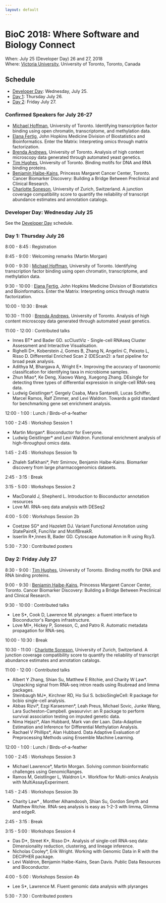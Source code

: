 ```yaml
---
layout: default
---
```

# BioC 2018: Where Software and Biology Connect

When: July 25 (Developer Day) 26 and 27, 2018 <br />
Where: [Victoria University][uvic], University of Toronto, Toronto, Canada

[uvic]: http://www.vicu.utoronto.ca/

## Schedule

* [Developer Day](schedule-developer-day): Wednesday, July 25.
* [Day 1](#day-1-thursday-july-26): Thursday July 26.
* [Day 2](#day-2-friday-july-27): Friday July 27.

### Confirmed Speakers for July 26-27

* [Michael Hoffman][5], University of Toronto. Identifying
  transcription factor binding using open chromatin, transcriptome,
  and methylation data.
* [Elana Fertig][3], John Hopkins Medicine Division of Biostatistics
  and Bioinformatics. Enter the Matrix: Interpreting omics through
  matrix factorization.
* [Brenda Andrews][1], University of Toronto.  Analysis of high
  content microscopy data generated through automated yeast genetics.
* [Tim Hughes][6], University of Toronto. Binding motifs for DNA and
  RNA binding proteins.
* [Benjamin Haibe-Kains][2], Princesss Margaret Cancer Center,
  Toronto. Cancer Biomarker Discovery: Building a Bridge Between
  Preclinical and Clinical Research.
* [Charlotte Soneson][4], University of Zurich, Switzerland. A
  junction coverage compatibility score to quantify the reliability of
  transcript abundance estimates and annotation catalogs.

[1]: http://sites.utoronto.ca/andrewslab/
[2]: https://www.pmgenomics.ca/bhklab/
[3]: https://www.rits.onc.jhmi.edu/DBB/members/?members=Faculty&member=efertig1
[4]: https://csoneson.github.io/
[5]: https://hoffmanlab.org/
[6]: http://hugheslab.med.utoronto.ca/

### Developer Day: Wednesday July 25

See the [Developer Day](schedule-developer-day) schedule.
   
### Day 1: Thursday July 26

8:00 - 8:45
: Registration

8:45 - 9:00
: Welcoming remarks (Martin Morgan)

9:00 - 9:30
: [Michael Hoffman][5], University of Toronto. Identifying
  transcription factor binding using open chromatin, transcriptome,
  and methylation data.

9:30 - 10:00
: [Elana Fertig][3], John Hopkins Medicine Division of Biostatistics
  and Bioinformatics. Enter the Matrix: Interpreting omics through
  matrix factorization.

10:00 - 10:30
: Break

10:30 - 11:00
: [Brenda Andrews][1], University of Toronto.  Analysis of high
  content microscopy data generated through automated yeast genetics.

11:00 - 12:00
: Contributed talks

  + Innes BT\* and Bader GD. scClustViz - Single-cell RNAseq Cluster
    Assessment and Interactive Visualisation.
  + Righelli D\*, Koberstein J, Gomes B, Zhang N, Angelini C,
    Peixoto L, Risso D. Differential Enriched Scan 2 (DEScan2): a
    fast pipeline for broad peak analysis.
  + Adithya M, Bhargava A, Wright E\*. Improving the accuracy of
    taxonomic classification for identifying taxa in microbiome
    samples.
  + Zhun Miao\*, Ke Deng, Xiaowo Wang, Xuegong Zhang. DEsingle for
    detecting three types of differential expression in single-cell
    RNA-seq data.
  + Ludwig Geistlinger\*, Gergely Csaba, Mara Santarelli, Lucas
    Schiffer, Marcel Ramos, Ralf Zimmer, and Levi Waldron. Towards a
    gold standard for benchmarking gene set enrichment analysis.

12:00 - 1:00
: Lunch / Birds-of-a-feather

1:00 - 2:45
: Workshop Session 1

  + Martin Morgan\*. Bioconductor for Everyone.
  + Ludwig Geistlinger\* and Levi Waldron. Functional enrichment
    analysis of high-throughput omics data.

1:45 - 2:45
: Workshops Session 1b

  + Zhaleh Safikhani\*, Petr Smirnov, Benjamin
    Haibe-Kains. Biomarker discovery from large pharmacogenomics
    datasets.

2:45 - 3:15
: Break

3:15 - 5:00
: Workshops Session 2

  + MacDonald J, Shepherd L. Introduction to Bioconductor annotation
    resources
  + Love MI. RNA-seq data analysis with DESeq2

4:00 - 5:00
: Workshops Session 2b

  + Coetzee SG\* and Hazelett DJ. Variant Functional Annotation
    using StatePaintR, FunciVar and MotifBreakR.
  + Isserlin R\*,Innes B, Bader GD. Cytoscape Automation in R using
    Rcy3.

5:30 - 7:30
: Contributed posters

### Day 2: Friday July 27

8:30 - 9:00
: [Tim Hughes][6], University of Toronto. Binding motifs
  for DNA and RNA binding proteins.

9:00 - 9:30
: [Benjamin Haibe-Kains][2], Princesss Margaret Cancer
  Center, Toronto. Cancer Biomarker Discovery: Building a Bridge
  Between Preclinical and Clinical Research.

9:30 - 10:00
: Contributed talks

  + Lee S\*, Cook D, Lawrence M. plyranges: a fluent interface to
    Bioconductor's Ranges infrastructure.
  + Love MI\*, Hickey P, Soneson, C, and Patro R. Automatic metadata
    propagation for RNA-seq.

10:00 - 10:30
: Break

10:30 - 11:00
: [Charlotte Soneson][4], University of Zurich, Switzerland. A
  junction coverage compatibility score to quantify the reliability of
  transcript abundance estimates and annotation catalogs.

11:00 - 12:00
: Contributed talks

  + Albert Y Zhang, Shian Su, Matthew E Ritchie, and Charity W
    Law\*. Unpacking signal from RNA-seq intron reads using Rsubread
    and limma packages.
  + Steinbaugh MJ\*, Kirchner RD, Ho Sui S. bcbioSingleCell: R
    package for bcbio single-cell analysis.
  + Abbas Rizvi\*, Ezgi Karaesmen\*, Leah Preus, Michael Sovic,
    Junke Wang, Lara Sucheston-Campbell. gwasurvivr: an R package to
    perform survival association testing on imputed genetic data.
  + Nima Hejazi\*, Alan Hubbard, Mark van der Laan. Data-Adaptive
    Estimation and Inference for Differential Methylation Analysis.
  + Rachael V Phillips\*, Alan Hubbard. Data Adaptive Evaluation of
    Preprocessing Methods using Ensemble Machine Learning.

12:00 - 1:00
: Lunch / Birds-of-a-feather

1:00 - 2:45
: Workshops Session 3

  + Michael Lawrence\*, Martin Morgan. Solving common bioinformatic
    challenges using GenomicRanges.
  + Ramos M, Geistlinger L, Waldron L\*. Workflow for Multi-omics
    Analysis with MultiAssayExperiment.

1:45 - 2:45
: Workshops Session 3b

  + Charity Law\* , Monther Alhamdoosh, Shian Su, Gordon Smyth and
    Matthew Ritchie. RNA-seq analysis is easy as 1-2-3 with limma,
    Glimma and edgeR.

2:45 - 3:15
: Break

3:15 - 5:00
: Workshops Session 4

  + Das D\*, Street K\*, Risso D\*. Analysis of single-cell RNA-seq
    data: Dimensionality reduction, clustering, and lineage
    inference.
  + Nicholas Cooley\*, Erik Wright. Working with Genomic Data in R
    with the DECIPHER package.
  + Levi Waldron, Benjamin Haibe-Kains, Sean Davis. Public Data
    Resources and Bioconductor.

4:00 - 5:00
: Workshops Session 4b

  + Lee S\*, Lawrence M. Fluent genomic data analysis with plyranges

5:30 - 7:30
: Contributed posters
